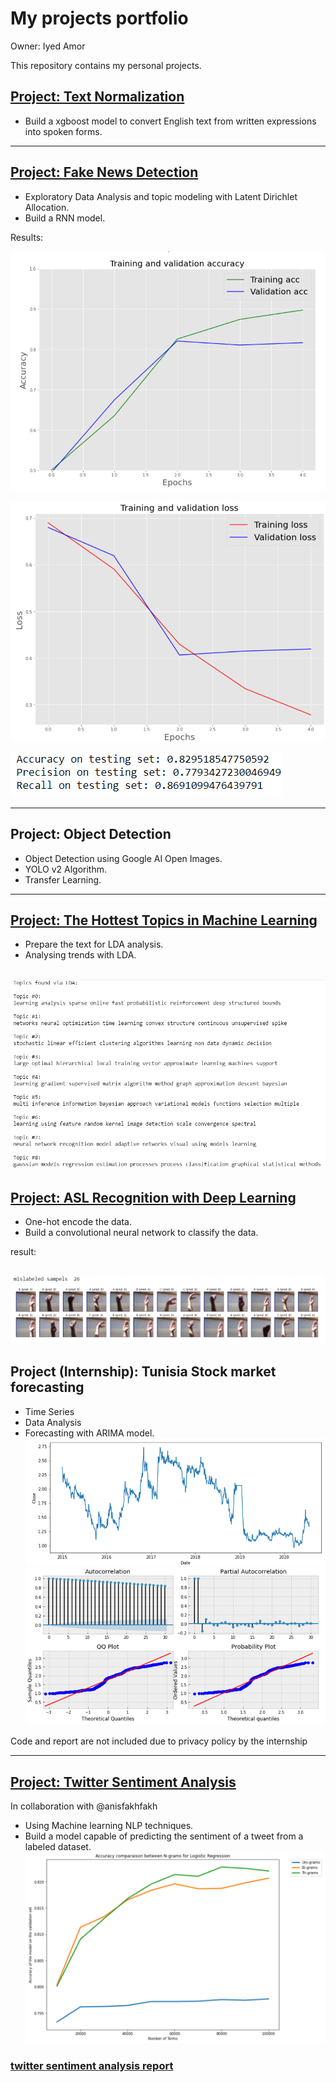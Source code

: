 # My projects portfolio

Owner: Iyed Amor 

This repository contains my personal projects.

## [Project: Text Normalization](https://github.com/iyed-01/Text-Normalization-Challenge---English-Language-)
* Build a xgboost model to convert English text from written expressions into spoken forms.


---

## [Project: Fake News Detection](https://github.com/iyed-01/Fake-News-Detection)
* Exploratory Data Analysis and topic modeling with Latent Dirichlet Allocation.
* Build a RNN model.

Results:

![accuracy](/images/accuracy.PNG)

![loss](/images/loss.PNG)

![test_results](/images/test_results.PNG)

---

## Project: Object Detection
* Object Detection using Google AI Open Images.
* YOLO v2 Algorithm.
* Transfer Learning.

---

## [Project: The Hottest Topics in Machine Learning](https://github.com/iyed-01/The-Hottest-Topics-in-Machine-Learning)
* Prepare the text for LDA analysis.
* Analysing trends with LDA.

![](/images/NIPS_LDA.PNG)
---

## [Project: ASL Recognition with Deep Learning](https://github.com/iyed-01/ASL-Recognition-with-Deep-Learning)
* One-hot encode the data.
* Build a convolutional neural network to classify the data.

result:

![](/images/ASL_recognition.PNG)
---
## Project (Internship): Tunisia Stock market forecasting 
* Time Series
* Data Analysis
* Forecasting with ARIMA model.
![](/images/time_series.PNG)
![](/images/analysis.PNG)


Code and report are not included due to privacy policy by the internship

---

## [Project: Twitter Sentiment Analysis](https://github.com/anisfakhfakh/Twitter-sentiment-analysis)
In collaboration with @anisfakhfakh
* Using Machine learning NLP techniques.
* Build a model capable of predicting the sentiment of a tweet from a labeled dataset.
![](/images/sentiment_analysis.PNG)

### [twitter sentiment analysis report](https://drive.google.com/file/d/1mQyEo7B1EIN7iaZXUDSzKWji6MVWG37X/view)



